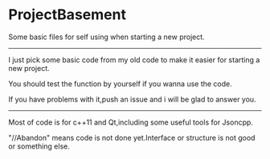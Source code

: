 # ProjectBasement

Some basic files for self using when starting a new project.

------

I just pick some basic code from my old code to make it easier for starting a new project.

You should test the function by yourself if you wanna use the code.

If you have problems with it,push an issue and i will be glad to answer you.


------


Most of code is for c++11 and Qt,including some useful tools for Jsoncpp.

"//Abandon" means code is not done yet.Interface or structure is not good or something else.

